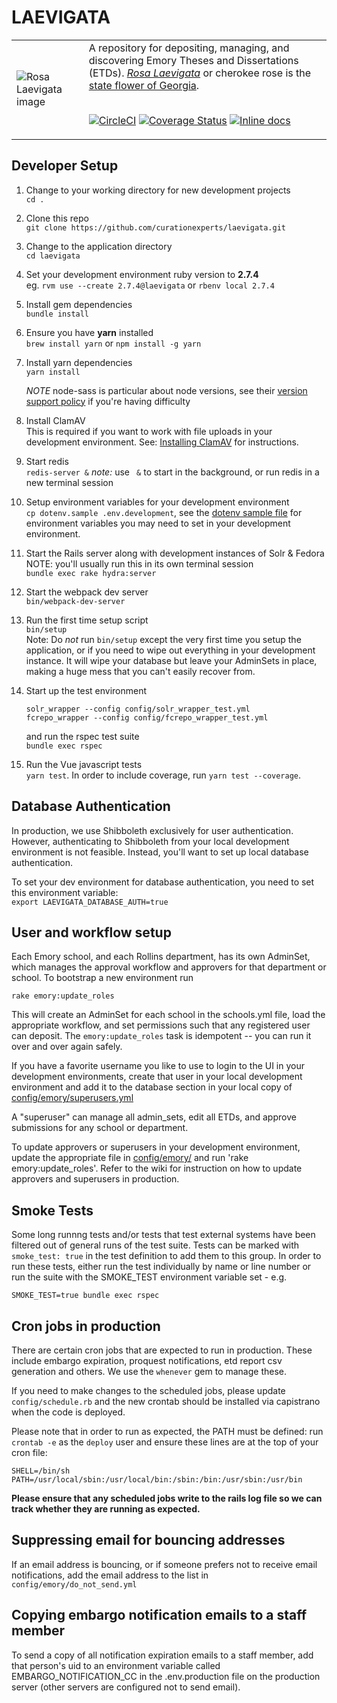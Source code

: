 # LAEVIGATA

<table width="100%">
<tr><td>
<img alt="Rosa Laevigata image" src="app/assets/images/RosaLaevigata.jpg">
</td><td>
A repository for depositing, managing, and discovering
Emory Theses and Dissertations (ETDs).
<a href="https://en.wikipedia.org/wiki/Rosa_laevigata"><em>Rosa Laevigata</em></a>
or cherokee rose is the <a href="https://georgia.gov/georgia-facts-and-symbols">state flower of Georgia</a>.
<br/><br/>

[![CircleCI](https://circleci.com/gh/curationexperts/laevigata/tree/main.svg?style=svg)](https://circleci.com/gh/curationexperts/laevigata/tree/main)
[![Coverage Status](https://coveralls.io/repos/github/curationexperts/laevigata/badge.svg?branch=main)](https://coveralls.io/github/curationexperts/laevigata?branch=main)
[![Inline docs](http://inch-ci.org/github/curationexperts/laevigata.svg?branch=main)](http://inch-ci.org/github/curationexperts/laevigata)

</td></tr>
</table>


## Developer Setup

1. Change to your working directory for new development projects  
    `cd .`
2. Clone this repo  
    `git clone https://github.com/curationexperts/laevigata.git`
3. Change to the application directory  
    `cd laevigata`
4. Set your development environment ruby version to **2.7.4**  
    eg. `rvm use --create 2.7.4@laevigata` or `rbenv local 2.7.4`
5. Install gem dependencies  
    `bundle install`
6. Ensure you have **yarn** installed  
   `brew install yarn` or `npm install -g yarn`
7. Install yarn dependencies  
    `yarn install`
    
    *NOTE* node-sass is particular about node versions, see their [version support policy](https://github.com/sass/node-sass#node-version-support-policy) if you're having difficulty
8. Install ClamAV  
    This is required if you want to work with file uploads in your development environment.
    See: [Installing ClamAV](https://www.clamav.net/documents/installing-clamav) for instructions.
9. Start redis  
    `redis-server &`
    *note:* use ` &` to start in the background, or run redis in a new terminal session
10. Setup environment variables for your development environment  
     `cp dotenv.sample .env.development`,
     see the [dotenv sample file](dotenv.sample) for environment variables you may need to set in your development environment.  
11. Start the Rails server along with development instances of Solr & Fedora  
     NOTE: you'll usually run this in its own terminal session  
     `bundle exec rake hydra:server`
12. Start the webpack dev server  
    `bin/webpack-dev-server`
13. Run the first time setup script  
    `bin/setup`  
    Note: Do *not* run `bin/setup` except the very first time you setup the application, 
    or if you need to wipe out everything in your development instance. It will wipe your 
    database but leave your AdminSets in place, making a huge mess that you can't easily recover from.
14. Start up the test environment  
     ```
     solr_wrapper --config config/solr_wrapper_test.yml  
     fcrepo_wrapper --config config/fcrepo_wrapper_test.yml
     ```  
     and run the rspec test suite  
     `bundle exec rspec`
15. Run the Vue javascript tests  
     `yarn test`. In order to include coverage, run `yarn test --coverage`.

## Database Authentication

In production, we use Shibboleth exclusively for user authentication. 
However, authenticating to Shibboleth from your local development environment is not feasible. 
Instead, you'll want to set up local database authentication.

To set your dev environment for database authentication, you need to set this environment variable:  
`export LAEVIGATA_DATABASE_AUTH=true`

## User and workflow setup

Each Emory school, and each Rollins department, has its own AdminSet, which manages the approval
workflow and approvers for that department or school.  To bootstrap a new environment run
```
rake emory:update_roles
```
This will create an AdminSet for each school in the schools.yml file, load the appropriate workflow,
and set permissions such that any registered user can deposit. The `emory:update_roles` task is idempotent 
-- you can run it over and over again safely.

If you have a favorite username you like to use to login to the UI in your development environments, create 
that user in your local development environment and add it to the database section in 
your local copy of [config/emory/superusers.yml](https://github.com/curationexperts/laevigata/blob/main/config/emory/superusers.yml)

A "superuser" can manage all admin_sets, edit all ETDs, and approve submissions
for any school or department.

To update approvers or superusers in your development environment, update the appropriate file in [config/emory/](https://github.com/curationexperts/laevigata/blob/main/config/emory/)
and run 'rake emory:update_roles'.  Refer to the wiki for instruction on how to update approvers 
and superusers in production.

## Smoke Tests
Some long runnng tests and/or tests that test external systems have been filtered out of general runs of 
the test suite.  Tests can be marked with `smoke_test: true` in the test definition to add them to this group.
In order to run these tests, either run the test individually by name or line number or run the suite with
the SMOKE_TEST environment variable set - e.g.
```
SMOKE_TEST=true bundle exec rspec
```

## Cron jobs in production

There are certain cron jobs that are expected to run in production. These include embargo expiration,
proquest notifications, etd report csv generation and others. We use the `whenever` gem to manage these.

If you need to make changes to the scheduled jobs, please update `config/schedule.rb` and
the new crontab should be installed via capistrano when the code is deployed.

Please note that in order to run as expected, the PATH must be defined: run `crontab -e` as the `deploy` user and
ensure these lines are at the top of your cron file:
```
SHELL=/bin/sh
PATH=/usr/local/sbin:/usr/local/bin:/sbin:/bin:/usr/sbin:/usr/bin
```

**Please ensure that any scheduled jobs write to the rails log file so we can track whether they are
running as expected.**

## Suppressing email for bouncing addresses

If an email address is bouncing, or if someone prefers not to receive email notifications,
add the email address to the list in `config/emory/do_not_send.yml`

## Copying embargo notification emails to a staff member

To send a copy of all notification expiration emails to a staff member, add that
person's uid to an environment variable called EMBARGO_NOTIFICATION_CC in the
.env.production file on the production server (other servers are configured not to
  send email).
